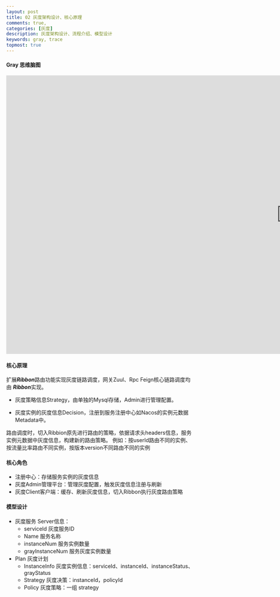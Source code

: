 ```yaml
---
layout: post
title: 02 灰度架构设计、核心原理
comments: true,
categories: [灰度]
description: 灰度架构设计、流程介绍、模型设计
keywords: gray, trace
topmost: true
---
```

#### Gray 思维脑图
<iframe id="embed_dom" name="embed_dom" frameborder="0" style="display:block;width:1525px; height:745px;" src="https://www.processon.com/embed/624c40ae637689075c5b2b18"></iframe>

#### 核心原理

扩展***Ribbon***路由功能实现灰度链路调度，网关Zuul、Rpc Feign核心链路调度均由 ***Ribbon***实现。

- 灰度策略信息Strategy，由单独的Mysql存储，Admin进行管理配置。

- 灰度实例的灰度信息Decision，注册到服务注册中心如Nacos的实例元数据Metadata中。

路由调度时，切入Ribbion原先进行路由的策略，依据请求头headers信息，服务实例元数据中灰度信息，构建新的路由策略。
例如：按userId路由不同的实例、按流量比率路由不同实例，按版本version不同路由不同的实例

#### 核心角色

- 注册中心：存储服务实例的灰度信息
- 灰度Admin管理平台：管理灰度配置，触发灰度信息注册与刷新
- 灰度Client客户端：缓存、刷新灰度信息，切入Ribbon执行灰度路由策略

#### 模型设计

- 灰度服务 Server信息： 
  - serviceId 灰度服务ID
  - Name 服务名称
  - instanceNum 服务实例数量
  - grayInstanceNum 服务灰度实例数量
- Plan 灰度计划
  - InstanceInfo 灰度实例信息：serviceId、instanceId、instanceStatus、grayStatus
  - Strategy 灰度决策：instanceId，policyId
  - Policy 灰度策略：一组 strategy



